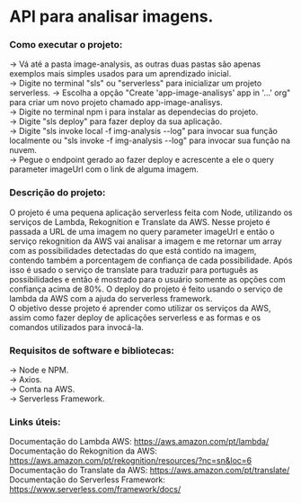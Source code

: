 # API para analisar imagens.  
### Como executar o projeto: 
-> Vá até a pasta image-analysis, as outras duas pastas são apenas exemplos mais simples usados para um aprendizado inicial.   
-> Digite no terminal "sls" ou "serverless" para inicializar um projeto serverless.
-> Escolha a opção "Create 'app-image-analisys' app in '...' org" para criar um novo projeto chamado app-image-analisys.  
-> Digite no terminal npm i para instalar as dependecias do projeto.  
-> Digite "sls deploy" para fazer deploy da sua aplicação.  
-> Digite "sls invoke local -f img-analysis --log" para invocar sua função localmente
ou "sls invoke -f img-analysis --log" para invocar sua função na nuvem.  
-> Pegue o endpoint gerado ao fazer deploy e acrescente a ele o query parameter imageUrl com o link de alguma imagem.  

### Descrição do projeto:  
O projeto é uma pequena aplicação serverless feita com Node, utilizando os serviços de Lambda, Rekognition e Translate da AWS. Nesse projeto é passada a URL de uma imagem no query parameter imageUrl e então o serviço rekognition da AWS vai analisar a imagem e me retornar um array com as possibilidades detectadas do que está contido na imagem, contendo também a porcentagem de confiança de cada possibilidade. Após isso é usado o serviço de translate para traduzir para português as possibilidades e então é mostrado para o usuário somente as opções com confiança acima de 80%. O deploy do projeto é feito
usando o serviço de lambda da AWS com a ajuda do serverless framework.  
O objetivo desse projeto é aprender como utilizar os serviços da AWS, assim como fazer deploy de aplicações serverless e as formas e os comandos utilizados para invocá-la.    

### Requisitos de software e bibliotecas:    
-> Node e NPM.  
-> Axios.    
-> Conta na AWS.  
-> Serverless Framework.  

### Links úteis:   
Documentação do Lambda AWS: https://aws.amazon.com/pt/lambda/   
Documentação do Rekognition da AWS: https://aws.amazon.com/pt/rekognition/resources/?nc=sn&loc=6  
Documentação do Translate da AWS: https://aws.amazon.com/pt/translate/   
Documentação do Serverless Framework: https://www.serverless.com/framework/docs/  

